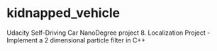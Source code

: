 # kidnapped_vehicle
Udacity Self-Driving Car NanoDegree project 8. Localization Project - Implement a 2 dimensional particle filter in C++
